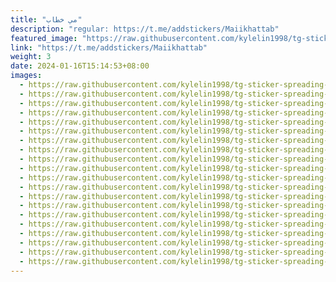 ```yaml
---
title: "مي خطاب"
description: "regular: https://t.me/addstickers/Maiikhattab"
featured_image: "https://raw.githubusercontent.com/kylelin1998/tg-sticker-spreading-worldwide-images/main/img/4dd8ade3-f07d-4d32-8fe0-bcaad76eae95.jpg"
link: "https://t.me/addstickers/Maiikhattab"
weight: 3
date: 2024-01-16T15:14:53+08:00
images:
  - https://raw.githubusercontent.com/kylelin1998/tg-sticker-spreading-worldwide-images/main/img/4dd8ade3-f07d-4d32-8fe0-bcaad76eae95.jpg
  - https://raw.githubusercontent.com/kylelin1998/tg-sticker-spreading-worldwide-images/main/img/92b12ded-b55a-47a9-92f7-c9bf081c3cca.jpg
  - https://raw.githubusercontent.com/kylelin1998/tg-sticker-spreading-worldwide-images/main/img/4d9d2ba7-9c1e-4c63-858a-986a8b02f641.jpg
  - https://raw.githubusercontent.com/kylelin1998/tg-sticker-spreading-worldwide-images/main/img/8edf290d-2645-4c93-919f-59c425c9b600.jpg
  - https://raw.githubusercontent.com/kylelin1998/tg-sticker-spreading-worldwide-images/main/img/aa478af6-121f-426b-b837-3a6968fcabd1.jpg
  - https://raw.githubusercontent.com/kylelin1998/tg-sticker-spreading-worldwide-images/main/img/37df0c18-71fc-4ac4-8188-3ab16a4e6c8f.jpg
  - https://raw.githubusercontent.com/kylelin1998/tg-sticker-spreading-worldwide-images/main/img/50de8908-4573-4490-b0c3-47a12bbcabf5.jpg
  - https://raw.githubusercontent.com/kylelin1998/tg-sticker-spreading-worldwide-images/main/img/ebc09fdd-a6f4-4788-8a4b-ad3fb23b8fd8.jpg
  - https://raw.githubusercontent.com/kylelin1998/tg-sticker-spreading-worldwide-images/main/img/544440cc-79af-4e02-a029-d95f6da48b5c.jpg
  - https://raw.githubusercontent.com/kylelin1998/tg-sticker-spreading-worldwide-images/main/img/0c73db90-7eea-42fc-8109-403773d6b154.jpg
  - https://raw.githubusercontent.com/kylelin1998/tg-sticker-spreading-worldwide-images/main/img/6709dd33-bdbe-40a2-a120-8c725c1e117f.jpg
  - https://raw.githubusercontent.com/kylelin1998/tg-sticker-spreading-worldwide-images/main/img/6c9643ce-f1fa-4266-935a-baf16710f666.jpg
  - https://raw.githubusercontent.com/kylelin1998/tg-sticker-spreading-worldwide-images/main/img/48896eea-a33f-4996-a584-4dfa47365d93.jpg
  - https://raw.githubusercontent.com/kylelin1998/tg-sticker-spreading-worldwide-images/main/img/1c3bedd9-ed28-4fbc-a587-0f6b9fa55b64.jpg
  - https://raw.githubusercontent.com/kylelin1998/tg-sticker-spreading-worldwide-images/main/img/7d4a7a16-b6ff-41fd-8270-c02f438d0bc8.jpg
  - https://raw.githubusercontent.com/kylelin1998/tg-sticker-spreading-worldwide-images/main/img/7a1ca557-0601-4f30-8f76-eb1c0d887b85.jpg
  - https://raw.githubusercontent.com/kylelin1998/tg-sticker-spreading-worldwide-images/main/img/674f265a-dfc3-4145-8898-4426fec12496.jpg
  - https://raw.githubusercontent.com/kylelin1998/tg-sticker-spreading-worldwide-images/main/img/31bd4c77-6503-4086-b3d0-f791ae423734.jpg
  - https://raw.githubusercontent.com/kylelin1998/tg-sticker-spreading-worldwide-images/main/img/7635142c-98af-4567-9666-1bbf98122d13.jpg
  - https://raw.githubusercontent.com/kylelin1998/tg-sticker-spreading-worldwide-images/main/img/a42f3c3c-e659-48e1-a241-c1457c09a7d8.jpg
---
```

